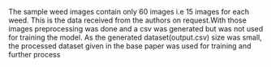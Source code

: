 The sample weed images contain only 60 images i.e 15 images for each weed. This is the data received from the authors on request.With those images preprocessing was done and a csv was generated but was not used for training the model. As the generated dataset(output.csv) size was small, the processed dataset given in the base paper was used for training and further process

